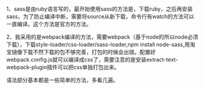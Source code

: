 1、sass是由ruby语言写的，最开始使用sass的方法是，下载ruby，之后再安装sass，为了防止编译中断，需要将source从新下载，命令行有watch的方法可以一直编译。这个方法是官方的方法。

2、我采用的是webpack编译的方法，需要webpack（基于node的所以node必须下载），下载style-loader/css-loader/sass-loader,npm install node-sass,用淘宝镜像下载不然下载的包不够完善，打包的时候会出错。配置好webpack.config.js就可以编译成css了，需要注意的是安装extract-text-webpack-plugin插件可以把css单独打包出来。

语法部分基本都是一些简单的方法，多看几遍。

